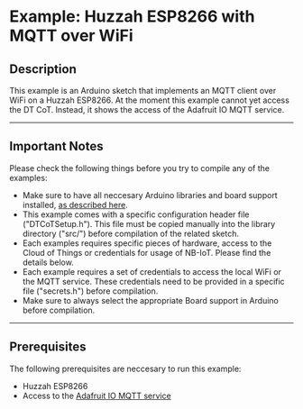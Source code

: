# Example: Huzzah ESP8266 with MQTT over WiFi

## Description
This example is an Arduino sketch that implements an MQTT client over WiFi on a Huzzah ESP8266. At the moment this example cannot yet access the DT CoT. Instead, it shows the access of the Adafruit IO MQTT service. 

-------------------------------------------------------------------------------
## Important Notes
Please check the following things before you try to compile any of the examples:
* Make sure to have all neccesary Arduino libraries and board support installed, [as described here](../../mainpage.md).
* This example comes with a specific configuration header file ("DTCoTSetup.h"). This file must be copied manually into the library directory ("src/") before compilation of the related sketch.
* Each examples requires specific pieces of hardware, access to the Cloud of Things or credentials for usage of NB-IoT. Please find the details below.
* Each example requires a set of credentials to access the local WiFi or the MQTT service. These credentials need to be provided in a specific file ("secrets.h") before compilation.
* Make sure to always select the appropriate Board support in Arduino before compilation.

-------------------------------------------------------------------------------
## Prerequisites

The following prerequisites are neccesary to run this example:
* Huzzah ESP8266
* Access to the [Adafruit IO MQTT service](https://learn.adafruit.com/adafruit-io/mqtt-api)

